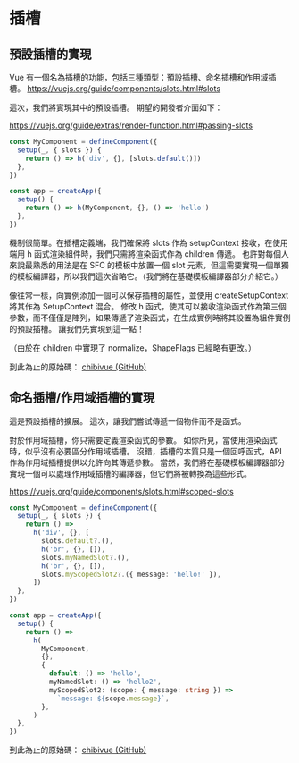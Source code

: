 # 插槽

## 預設插槽的實現

Vue 有一個名為插槽的功能，包括三種類型：預設插槽、命名插槽和作用域插槽。
https://vuejs.org/guide/components/slots.html#slots

這次，我們將實現其中的預設插槽。
期望的開發者介面如下：

https://vuejs.org/guide/extras/render-function.html#passing-slots

```ts
const MyComponent = defineComponent({
  setup(_, { slots }) {
    return () => h('div', {}, [slots.default()])
  },
})

const app = createApp({
  setup() {
    return () => h(MyComponent, {}, () => 'hello')
  },
})
```

機制很簡單。在插槽定義端，我們確保將 slots 作為 setupContext 接收，在使用端用 h 函式渲染組件時，我們只需將渲染函式作為 children 傳遞。
也許對每個人來說最熟悉的用法是在 SFC 的模板中放置一個 slot 元素，但這需要實現一個單獨的模板編譯器，所以我們這次省略它。（我們將在基礎模板編譯器部分介紹它。）

像往常一樣，向實例添加一個可以保存插槽的屬性，並使用 createSetupContext 將其作為 SetupContext 混合。
修改 h 函式，使其可以接收渲染函式作為第三個參數，而不僅僅是陣列，如果傳遞了渲染函式，在生成實例時將其設置為組件實例的預設插槽。
讓我們先實現到這一點！

（由於在 children 中實現了 normalize，ShapeFlags 已經略有更改。）

到此為止的原始碼：
[chibivue (GitHub)](https://github.com/chibivue-land/chibivue/tree/main/book/impls/40_basic_component_system/050_component_slot)

## 命名插槽/作用域插槽的實現

這是預設插槽的擴展。
這次，讓我們嘗試傳遞一個物件而不是函式。

對於作用域插槽，你只需要定義渲染函式的參數。
如你所見，當使用渲染函式時，似乎沒有必要區分作用域插槽。
沒錯，插槽的本質只是一個回呼函式，API 作為作用域插槽提供以允許向其傳遞參數。
當然，我們將在基礎模板編譯器部分實現一個可以處理作用域插槽的編譯器，但它們將被轉換為這些形式。

https://vuejs.org/guide/components/slots.html#scoped-slots

```ts
const MyComponent = defineComponent({
  setup(_, { slots }) {
    return () =>
      h('div', {}, [
        slots.default?.(),
        h('br', {}, []),
        slots.myNamedSlot?.(),
        h('br', {}, []),
        slots.myScopedSlot2?.({ message: 'hello!' }),
      ])
  },
})

const app = createApp({
  setup() {
    return () =>
      h(
        MyComponent,
        {},
        {
          default: () => 'hello',
          myNamedSlot: () => 'hello2',
          myScopedSlot2: (scope: { message: string }) =>
            `message: ${scope.message}`,
        },
      )
  },
})
```

到此為止的原始碼：
[chibivue (GitHub)](https://github.com/chibivue-land/chibivue/tree/main/book/impls/40_basic_component_system/060_slot_extend)
